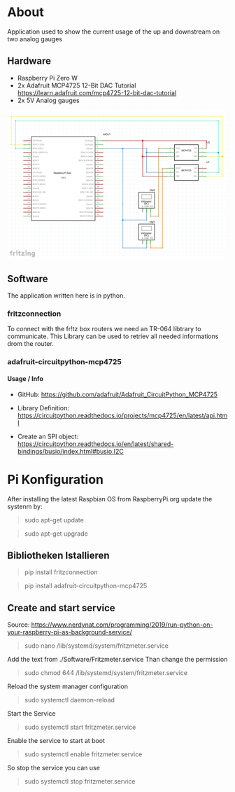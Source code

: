 # About
Application used to show the current usage of the up and downstream on two analog gauges



## Hardware

- Raspberry Pi Zero W
- 2x Adafruit MCP4725 12-Bit DAC Tutorial https://learn.adafruit.com/mcp4725-12-bit-dac-tutorial
- 2x 5V Analog gauges

![Sketch](./Hardware/Sketch.png)

## Software

The application written here is in python.

### fritzconnection

To connect with the fr!tz box routers we need an TR-064 libtrary to communicate. This Library can be used to retriev all needed informations drom the router.

### adafruit-circuitpython-mcp4725

#### Usage / Info 

- GitHub: https://github.com/adafruit/Adafruit_CircuitPython_MCP4725

- Library Definition: https://circuitpython.readthedocs.io/projects/mcp4725/en/latest/api.html
- Create an SPI object: https://circuitpython.readthedocs.io/en/latest/shared-bindings/busio/index.html#busio.I2C

# Pi Konfiguration

After installing the latest Raspbian OS from RaspberryPi.org update the systenm by:

> sudo apt-get update

> sudo apt-get upgrade

## Bibliotheken Istallieren

> pip install fritzconnection

> pip install adafruit-circuitpython-mcp4725

## Create and start service

Source: https://www.nerdynat.com/programming/2019/run-python-on-your-raspberry-pi-as-background-service/

> sudo nano /lib/systemd/system/fritzmeter.service

Add the text from ./Software/Fritzmeter.service
Than change the permission

> sudo chmod 644 /lib/systemd/system/fritzmeter.service

Reload the system manager configuration

> sudo systemctl daemon-reload

Start the Service

> sudo systemctl start fritzmeter.service

Enable the service to start at boot 

> sudo systemctl enable fritzmeter.service

So stop the service you can use

>  sudo systemctl stop fritzmeter.service
